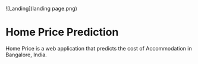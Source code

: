 ![Landing](landing page.png)

# Home Price Prediction
Home Price is a web application that predicts the cost of Accommodation in Bangalore, India.
